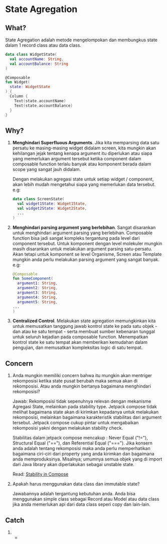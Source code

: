 # State Agregation

## What?
State Agregation adalah metode mengelompokan dan membungkus state dalam 1 record class atau data class.

```kotlin
data class WidgetState(
  val accountName: String,
  val accountBalance: String
)

@Composable
fun Widget(
  state: WidgetState
) {
  Column {
    Text(state.accountName)
    Text(state.accountBalance)
  }
}
```

## Why?
1. **Menghindari Superfluous Arguments**.
   Jika kita memparsing data satu persatu ke masing-masing widget didalam screen,
   kita mungkin akan kehilangan jejak tentang kenapa argument itu diperlukan atau siapa yang memerlukan argument tersebut ketika component dalam composable function terlalu banyak
   atau komponent berada dalam scope yang sangat jauh didalam.

   Dengan melakukan agregasi state untuk setiap widget / component, akan lebih mudah mengetahui siapa yang memerlukan data tersebut. e.g:
   ```kotlin
   data class ScreenState(
     val widget1State: Widget1State,
     val widget2State: Widget2State,
     ...
   )
   ```
2. **Menghindari parsing argument yang berlebihan**.
   Sangat disarankan untuk menghindari argument parsing yang berlebihan. Composable function bisa jadi sangat kompleks tergantung pada level dari component tersebut. Untuk komponent dengan level molekuler mungkin masih disarankan untuk melakukan argument parsing satu-persatu. Akan tetapi untuk komponent se level Organisme, Screen atau Template mungkin anda perlu melakukan parsing argument yang sangat banyak.
   e.g:
   ```kotlin
   @Composable
   fun SomeComponent(
     argument1: String,
     argument2: String,
     argument3: String,
     argument4: String,
     argument5: String,
   ...
   )
   ```
4. **Centralized Control**.
   Melakukan state agregation memungkinkan kita untuk memusatkan tanggung jawab kontrol state ke pada satu objek - dan atau ke satu tempat -
   serta membuat sumber kebenaran tunggal untuk seluruh kejadian pada composable function.
   Menempatkan kontrol state ke satu tempat akan memberikan kemudahan dalam pengujian, dan memusatkan kompleksitas logic di satu tempat.

   
   

## Concern
1. Anda mungkin memiliki concern bahwa itu mungkin akan mentriger rekomposisi ketika state pusat berubah maka semua akan di rekomposisi. Atau anda mungkin bertanya bagaimana menghindari rekomposisi?

   Jawab: Rekomposisi tidak sepenuhnya relevan dengan mekanisme Agregasi State, melainkan pada stability type.
   Jetpack compose tidak melihat bagaimana state akan di kirimkan kepadanya untuk melakukan rekomposisi, melainkan bagaimana karakteristik stabilitas dari argument tersebut.
   Jetpack compose cukup pintar untuk mengabaikan rekomposisi yakni dengan melakukan stability check.

   Stabilitas dalam jetpack compose mencakup : Never Equal ("!="), Structural Equal ("=="), dan Referential Equal ("===").
   Jika konsern anda adalah tentang rekomposisi maka anda perlu memperhatikan bagaimana ciri-ciri dari property yang anda kirimkan dan bagaimana anda memproduksinya.
   Misalnya; umumnya semua objek yang di import dari Java library akan diperlakukan sebagai unstable state.

   Read: [Stability in Compose](https://developer.android.com/develop/ui/compose/performance/stability#:~:text=Compose%20considers%20types%20to%20be,value%20has%20changed%20between%20recompositions.)
3. Apakah harus menggunakan data class dan immutable state?

   Jawabannya adalah tergantung kebutuhan anda. Anda bisa menggunakan simple class sebagai Record atau Model atau data class jika anda memerlukan api dari data class seperi copy dan lain-lain.

## Catch
1. -
